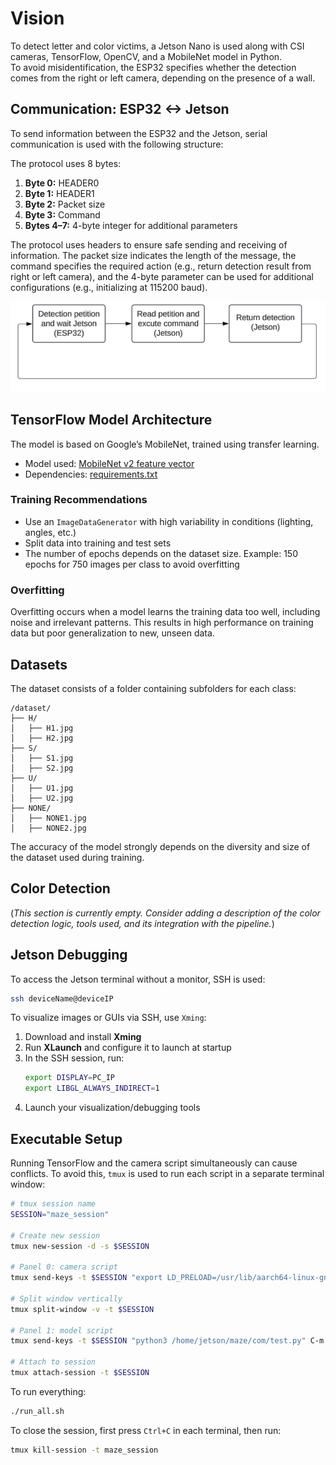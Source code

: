 
# Vision

To detect letter and color victims, a Jetson Nano is used along with CSI cameras, TensorFlow, OpenCV, and a MobileNet model in Python.  
To avoid misidentification, the ESP32 specifies whether the detection comes from the right or left camera, depending on the presence of a wall.

## Communication: ESP32 <-> Jetson

To send information between the ESP32 and the Jetson, serial communication is used with the following structure:

The protocol uses 8 bytes:

1. **Byte 0:** HEADER0  
2. **Byte 1:** HEADER1  
3. **Byte 2:** Packet size  
4. **Byte 3:** Command  
5. **Bytes 4–7:** 4-byte integer for additional parameters

The protocol uses headers to ensure safe sending and receiving of information. The packet size indicates the length of the message, the command specifies the required action (e.g., return detection result from right or left camera), and the 4-byte parameter can be used for additional configurations (e.g., initializing at 115200 baud).

![Vision_diagram](/docs/assets/maze/Vision_diagram.png)

## TensorFlow Model Architecture

The model is based on Google’s MobileNet, trained using transfer learning.

- Model used: [MobileNet v2 feature vector](https://tfhub.dev/google/tf2-preview/mobilenet_v2/feature_vector/4)  
- Dependencies: [requirements.txt](https://github.com/RoBorregos/robocup-rescuemaze-2025/blob/Vision/requirements.txt)

### Training Recommendations

- Use an `ImageDataGenerator` with high variability in conditions (lighting, angles, etc.)
- Split data into training and test sets
- The number of epochs depends on the dataset size. Example: 150 epochs for 750 images per class to avoid overfitting

### Overfitting

Overfitting occurs when a model learns the training data too well, including noise and irrelevant patterns. This results in high performance on training data but poor generalization to new, unseen data.

## Datasets

The dataset consists of a folder containing subfolders for each class:

```
/dataset/
├── H/
│   ├── H1.jpg
│   ├── H2.jpg
├── S/
│   ├── S1.jpg
│   ├── S2.jpg
├── U/
│   ├── U1.jpg
│   ├── U2.jpg
├── NONE/
│   ├── NONE1.jpg
│   ├── NONE2.jpg
```

The accuracy of the model strongly depends on the diversity and size of the dataset used during training.

## Color Detection

(*This section is currently empty. Consider adding a description of the color detection logic, tools used, and its integration with the pipeline.*)

## Jetson Debugging

To access the Jetson terminal without a monitor, SSH is used:

```bash
ssh deviceName@deviceIP
```

To visualize images or GUIs via SSH, use `Xming`:

1. Download and install **Xming**
2. Run **XLaunch** and configure it to launch at startup
3. In the SSH session, run:
   ```bash
   export DISPLAY=PC_IP
   export LIBGL_ALWAYS_INDIRECT=1
   ```
4. Launch your visualization/debugging tools

## Executable Setup

Running TensorFlow and the camera script simultaneously can cause conflicts. To avoid this, `tmux` is used to run each script in a separate terminal window:

```bash
# tmux session name
SESSION="maze_session"

# Create new session
tmux new-session -d -s $SESSION

# Panel 0: camera script
tmux send-keys -t $SESSION "export LD_PRELOAD=/usr/lib/aarch64-linux-gnu/libGLdispatch.so.0 && python3 /home/jetson/maze/com/load_cams.py" C-m

# Split window vertically
tmux split-window -v -t $SESSION

# Panel 1: model script
tmux send-keys -t $SESSION "python3 /home/jetson/maze/com/test.py" C-m

# Attach to session
tmux attach-session -t $SESSION
```

To run everything:
```bash
./run_all.sh
```

To close the session, first press `Ctrl+C` in each terminal, then run:

```bash
tmux kill-session -t maze_session
```

